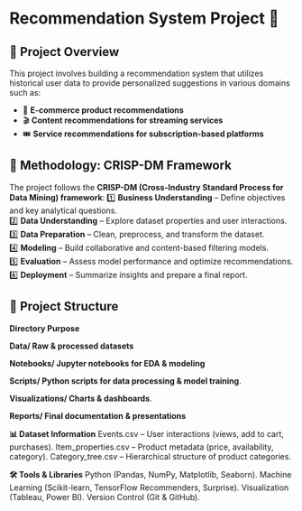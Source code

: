 # Recommendation System Project 🚀

## 📌 Project Overview
This project involves building a recommendation system that utilizes historical user data to provide personalized suggestions in various domains such as:
- 🛒 **E-commerce product recommendations**
- 🎬 **Content recommendations for streaming services**
- 🎟️ **Service recommendations for subscription-based platforms**

## 🔄 Methodology: CRISP-DM Framework
The project follows the **CRISP-DM (Cross-Industry Standard Process for Data Mining) framework**:
1️⃣ **Business Understanding** – Define objectives and key analytical questions.  
2️⃣ **Data Understanding** – Explore dataset properties and user interactions.  
3️⃣ **Data Preparation** – Clean, preprocess, and transform the dataset.  
4️⃣ **Modeling** – Build collaborative and content-based filtering models.  
5️⃣ **Evaluation** – Assess model performance and optimize recommendations.  
6️⃣ **Deployment** – Summarize insights and prepare a final report.  

## 📂 Project Structure

**Directory	Purpose**

**Data/	Raw & processed datasets**

**Notebooks/	Jupyter notebooks for EDA & modeling**

**Scripts/	Python scripts for data processing & model training**.

**Visualizations/	Charts & dashboards**.

**Reports/	Final documentation & presentations**

**📊 Dataset Information**
Events.csv – User interactions (views, add to cart, purchases).
Item_properties.csv – Product metadata (price, availability, category).
Category_tree.csv – Hierarchical structure of product categories.

**🛠 Tools & Libraries**
Python (Pandas, NumPy, Matplotlib, Seaborn).
Machine Learning (Scikit-learn, TensorFlow Recommenders, Surprise).
Visualization (Tableau, Power BI).
Version Control (Git & GitHub).
